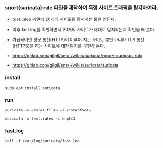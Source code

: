 ### snort(suricata) rule 파일을 제작하여 특정 사이트 트래픽을 탐지하여라.

- test.rules 파일에 20개의 사이트를 탐지하는 룰을 만든다.
- 이후 fast.log를 확인하면서 20개의 사이트가 제대로 탐지되는지 확인을 해 본다.
- 가급적이면 평문 통신(HTTP)이 이루어 지는 사이트 뿐만 아니라 TLS 통신(HTTPS)을 하는 사이트에 대한 탐지를 구현해 본다.

- https://gitlab.com/gilgil/sns/-/wikis/suricata/report-suricata-rule
- https://gitlab.com/gilgil/sns/-/wikis/suricata/suricata

### install
```
sudo apt install suricata
```

### run
```
suricata -s <rules file> -i <interface>
```
```
suricata -s test.rules -i enp0s3
```

### fast.log
```
tail -f /var/log/suricata/fast.log
```
